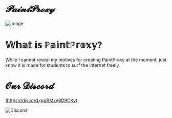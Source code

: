 # ***𝓟𝓪𝓲𝓷𝓽𝓟𝓻𝓸𝔁𝔂***

![image](https://github.com/Tacogamerman/Paint-Proxy-V1/assets/119009502/870f5987-faf7-48ae-a3ba-f152dd8b9a56)


# 𝕎𝕙𝕒𝕥 𝕚𝕤 ℙ𝕒𝕚𝕟𝕥ℙ𝕣𝕠𝕩𝕪?

While I cannot reveal my motives for creating PaintProxy at the moment, just know it is made for students to surf the internet freely.

# 𝓞𝓾𝓻 𝓓𝓲𝓼𝓬𝓸𝓻𝓭

(https://discord.gg/BMxe6D9CKv)


![Discord](http://invidget.switchblade.xyz/BMxe6D9CKv)
